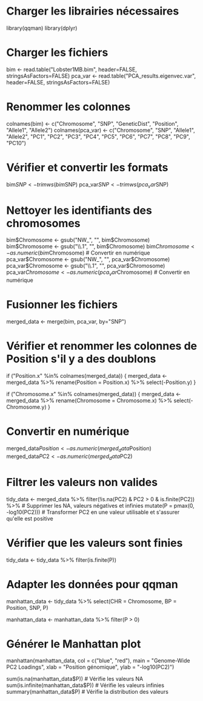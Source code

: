 # Charger les librairies nécessaires
library(qqman)
library(dplyr)

# Charger les fichiers
bim <- read.table("Lobster1MB.bim", header=FALSE, stringsAsFactors=FALSE)
pca_var <- read.table("PCA_results.eigenvec.var", header=FALSE, stringsAsFactors=FALSE)

# Renommer les colonnes
colnames(bim) <- c("Chromosome", "SNP", "GeneticDist", "Position", "Allele1", "Allele2")
colnames(pca_var) <- c("Chromosome", "SNP", "Allele1", "Allele2", "PC1", "PC2", "PC3", "PC4", "PC5", "PC6", "PC7", "PC8", "PC9", "PC10")

# Vérifier et convertir les formats
bim$SNP <- trimws(bim$SNP)
pca_var$SNP <- trimws(pca_var$SNP)

# Nettoyer les identifiants des chromosomes
bim$Chromosome <- gsub("NW_", "", bim$Chromosome)
bim$Chromosome <- gsub("\\.1", "", bim$Chromosome)
bim$Chromosome <- as.numeric(bim$Chromosome)  # Convertir en numérique
pca_var$Chromosome <- gsub("NW_", "", pca_var$Chromosome)
pca_var$Chromosome <- gsub("\\.1", "", pca_var$Chromosome)
pca_var$Chromosome <- as.numeric(pca_var$Chromosome)  # Convertir en numérique

# Fusionner les fichiers
merged_data <- merge(bim, pca_var, by="SNP")

# Vérifier et renommer les colonnes de Position s'il y a des doublons
if ("Position.x" %in% colnames(merged_data)) {
  merged_data <- merged_data %>%
    rename(Position = Position.x) %>%
    select(-Position.y)
}

if ("Chromosome.x" %in% colnames(merged_data)) {
  merged_data <- merged_data %>%
    rename(Chromosome = Chromosome.x) %>%
    select(-Chromosome.y)
}

# Convertir en numérique
merged_data$Position <- as.numeric(merged_data$Position)
merged_data$PC2 <- as.numeric(merged_data$PC2)

# Filtrer les valeurs non valides
tidy_data <- merged_data %>%
  filter(!is.na(PC2) & PC2 > 0 & is.finite(PC2)) %>%  # Supprimer les NA, valeurs négatives et infinies
  mutate(P = pmax(0, -log10(PC2)))  # Transformer PC2 en une valeur utilisable et s'assurer qu'elle est positive

# Vérifier que les valeurs sont finies
tidy_data <- tidy_data %>% filter(is.finite(P))

# Adapter les données pour qqman
manhattan_data <- tidy_data %>%
  select(CHR = Chromosome, BP = Position, SNP, P)

manhattan_data <- manhattan_data %>% filter(P > 0)

# Générer le Manhattan plot
manhattan(manhattan_data, col = c("blue", "red"), main = "Genome-Wide PC2 Loadings", 
          xlab = "Position génomique", ylab = "-log10(PC2)")

sum(is.na(manhattan_data$P))  # Vérifie les valeurs NA
sum(is.infinite(manhattan_data$P))  # Vérifie les valeurs infinies
summary(manhattan_data$P)  # Vérifie la distribution des valeurs

